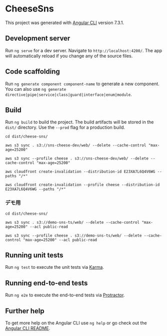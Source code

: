 # CheeseSns

This project was generated with [Angular CLI](https://github.com/angular/angular-cli) version 7.3.1.

## Development server

Run `ng serve` for a dev server. Navigate to `http://localhost:4200/`. The app will automatically reload if you change any of the source files.

## Code scaffolding

Run `ng generate component component-name` to generate a new component. You can also use `ng generate directive|pipe|service|class|guard|interface|enum|module`.

## Build

Run `ng build` to build the project. The build artifacts will be stored in the `dist/` directory. Use the `--prod` flag for a production build.

`cd dist/cheese-sns/`

`aws s3 sync . s3://sns-cheese-dev/web/ --delete --cache-control "max-age=25200"`

`aws s3 sync --profile cheese . s3://sns-cheese-dev/web/ --delete --cache-control "max-age=25200"`

`aws cloudfront create-invalidation --distribution-id E23XA7L6Q4V6WG --paths "/*"`

`aws cloudfront create-invalidation --profile cheese --distribution-id E23XA7L6Q4V6WG --paths "/*"`

### デモ用

`cd dist/cheese-sns/`

`aws s3 sync . s3://demo-sns-ts/web/ --delete --cache-control "max-age=25200" --acl public-read`

`aws s3 sync --profile cheese . s3://demo-sns-ts/web/ --delete --cache-control "max-age=25200" --acl public-read`

## Running unit tests

Run `ng test` to execute the unit tests via [Karma](https://karma-runner.github.io).

## Running end-to-end tests

Run `ng e2e` to execute the end-to-end tests via [Protractor](http://www.protractortest.org/).

## Further help

To get more help on the Angular CLI use `ng help` or go check out the [Angular CLI README](https://github.com/angular/angular-cli/blob/master/README.md).
